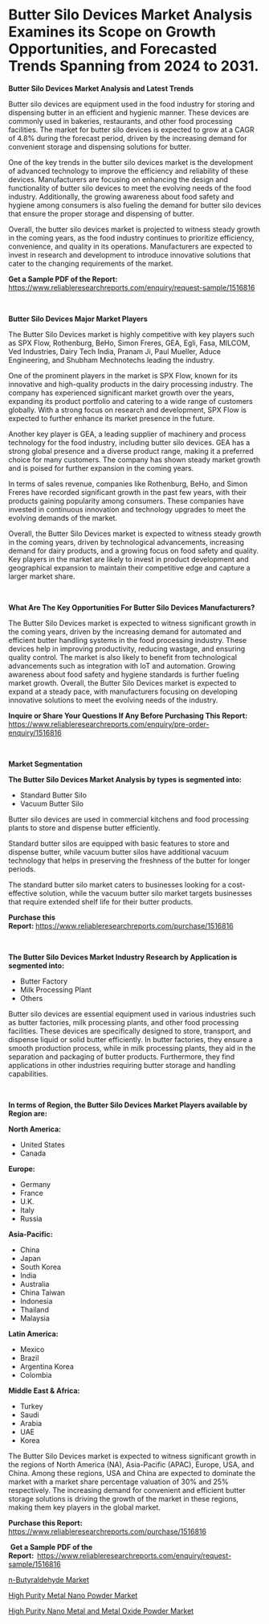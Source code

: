 <p><h1>Butter Silo Devices Market Analysis Examines its Scope on Growth Opportunities, and Forecasted Trends Spanning from 2024 to 2031.</h1></p><p><strong>Butter Silo Devices Market Analysis and Latest Trends</strong></p>
<p><p>Butter silo devices are equipment used in the food industry for storing and dispensing butter in an efficient and hygienic manner. These devices are commonly used in bakeries, restaurants, and other food processing facilities. The market for butter silo devices is expected to grow at a CAGR of 4.8% during the forecast period, driven by the increasing demand for convenient storage and dispensing solutions for butter.</p><p>One of the key trends in the butter silo devices market is the development of advanced technology to improve the efficiency and reliability of these devices. Manufacturers are focusing on enhancing the design and functionality of butter silo devices to meet the evolving needs of the food industry. Additionally, the growing awareness about food safety and hygiene among consumers is also fueling the demand for butter silo devices that ensure the proper storage and dispensing of butter.</p><p>Overall, the butter silo devices market is projected to witness steady growth in the coming years, as the food industry continues to prioritize efficiency, convenience, and quality in its operations. Manufacturers are expected to invest in research and development to introduce innovative solutions that cater to the changing requirements of the market.</p></p>
<p><strong>Get a Sample PDF of the Report:&nbsp;</strong> <a href="https://www.reliableresearchreports.com/enquiry/request-sample/1516816">https://www.reliableresearchreports.com/enquiry/request-sample/1516816</a></p>
<p>&nbsp;</p>
<p><strong>Butter Silo Devices Major Market Players</strong></p>
<p><p>The Butter Silo Devices market is highly competitive with key players such as SPX Flow, Rothenburg, BeHo, Simon Freres, GEA, Egli, Fasa, MILCOM, Ved Industries, Dairy Tech India, Pranam Ji, Paul Mueller, Aduce Engineering, and Shubham Mechnotechs leading the industry. </p><p>One of the prominent players in the market is SPX Flow, known for its innovative and high-quality products in the dairy processing industry. The company has experienced significant market growth over the years, expanding its product portfolio and catering to a wide range of customers globally. With a strong focus on research and development, SPX Flow is expected to further enhance its market presence in the future.</p><p>Another key player is GEA, a leading supplier of machinery and process technology for the food industry, including butter silo devices. GEA has a strong global presence and a diverse product range, making it a preferred choice for many customers. The company has shown steady market growth and is poised for further expansion in the coming years.</p><p>In terms of sales revenue, companies like Rothenburg, BeHo, and Simon Freres have recorded significant growth in the past few years, with their products gaining popularity among consumers. These companies have invested in continuous innovation and technology upgrades to meet the evolving demands of the market.</p><p>Overall, the Butter Silo Devices market is expected to witness steady growth in the coming years, driven by technological advancements, increasing demand for dairy products, and a growing focus on food safety and quality. Key players in the market are likely to invest in product development and geographical expansion to maintain their competitive edge and capture a larger market share.</p></p>
<p>&nbsp;</p>
<p><strong>What Are The Key Opportunities For Butter Silo Devices Manufacturers?</strong></p>
<p><p>The Butter Silo Devices market is expected to witness significant growth in the coming years, driven by the increasing demand for automated and efficient butter handling systems in the food processing industry. These devices help in improving productivity, reducing wastage, and ensuring quality control. The market is also likely to benefit from technological advancements such as integration with IoT and automation. Growing awareness about food safety and hygiene standards is further fueling market growth. Overall, the Butter Silo Devices market is expected to expand at a steady pace, with manufacturers focusing on developing innovative solutions to meet the evolving needs of the industry.</p></p>
<p><strong>Inquire or Share Your Questions If Any Before Purchasing This Report:</strong> <a href="https://www.reliableresearchreports.com/enquiry/pre-order-enquiry/1516816">https://www.reliableresearchreports.com/enquiry/pre-order-enquiry/1516816</a></p>
<p>&nbsp;</p>
<p><strong>Market Segmentation</strong></p>
<p><strong>The Butter Silo Devices Market Analysis by types is segmented into:</strong></p>
<p><ul><li>Standard Butter Silo</li><li>Vacuum Butter Silo</li></ul></p>
<p><p>Butter silo devices are used in commercial kitchens and food processing plants to store and dispense butter efficiently. </p><p>Standard butter silos are equipped with basic features to store and dispense butter, while vacuum butter silos have additional vacuum technology that helps in preserving the freshness of the butter for longer periods. </p><p>The standard butter silo market caters to businesses looking for a cost-effective solution, while the vacuum butter silo market targets businesses that require extended shelf life for their butter products.</p></p>
<p><strong>Purchase this Report:&nbsp;</strong><a href="https://www.reliableresearchreports.com/purchase/1516816">https://www.reliableresearchreports.com/purchase/1516816</a></p>
<p>&nbsp;</p>
<p><strong>The Butter Silo Devices Market Industry Research by Application is segmented into:</strong></p>
<p><ul><li>Butter Factory</li><li>Milk Processing Plant</li><li>Others</li></ul></p>
<p><p>Butter silo devices are essential equipment used in various industries such as butter factories, milk processing plants, and other food processing facilities. These devices are specifically designed to store, transport, and dispense liquid or solid butter efficiently. In butter factories, they ensure a smooth production process, while in milk processing plants, they aid in the separation and packaging of butter products. Furthermore, they find applications in other industries requiring butter storage and handling capabilities.</p></p>
<p>&nbsp;</p>
<p><strong>In terms of Region, the Butter Silo Devices Market Players available by Region are:</strong></p>
<p>
    <p> <strong> North America: </strong>
        <ul>
            <li>United States</li>
            <li>Canada</li>
        </ul>
        </p> 
    <p> <strong> Europe: </strong>
        <ul>
            <li>Germany</li>
            <li>France</li>
            <li>U.K.</li>
            <li>Italy</li>
            <li>Russia</li>
        </ul>
        </p> 
    <p> <strong> Asia-Pacific: </strong>
        <ul>
            <li>China</li>
            <li>Japan</li>
            <li>South Korea</li>
            <li>India</li>
            <li>Australia</li>
            <li>China Taiwan</li>
            <li>Indonesia</li>
            <li>Thailand</li>
            <li>Malaysia</li>
        </ul>
        </p> 
    <p> <strong> Latin America: </strong>
        <ul>
            <li>Mexico</li>
            <li>Brazil</li>
            <li>Argentina Korea</li>
            <li>Colombia</li>
        </ul>
        </p> 
    <p> <strong> Middle East & Africa: </strong>
        <ul>
            <li>Turkey</li>
            <li>Saudi</li>
            <li>Arabia</li>
            <li>UAE</li>
            <li>Korea</li>
        </ul>
    </p>
    </p>
<p><p>The Butter Silo Devices market is expected to witness significant growth in the regions of North America (NA), Asia-Pacific (APAC), Europe, USA, and China. Among these regions, USA and China are expected to dominate the market with a market share percentage valuation of 30% and 25% respectively. The increasing demand for convenient and efficient butter storage solutions is driving the growth of the market in these regions, making them key players in the global market.</p></p>
<p><strong>Purchase this Report: </strong><a href="https://www.reliableresearchreports.com/purchase/1516816">https://www.reliableresearchreports.com/purchase/1516816</a></p>
<p>&nbsp;<strong>Get a Sample PDF of the Report:&nbsp;&nbsp;</strong><a href="https://www.reliableresearchreports.com/enquiry/request-sample/1516816">https://www.reliableresearchreports.com/enquiry/request-sample/1516816</a></p>
<p><strong></strong></p>
<p><p><a href="https://view.publitas.com/reportprime-1/n-butyraldehyde-market-size-evaluating-its-market-trends-growth-and-projections-2024-2031/">n-Butyraldehyde Market</a></p><p><a href="https://view.publitas.com/reportprime-1/high-purity-metal-nano-powder-market-research-report-provides-critical-insights-that-can-help-shape-business-development-and-investment-strategies/">High Purity Metal Nano Powder Market</a></p><p><a href="https://view.publitas.com/reportprime-1/high-purity-nano-metal-and-metal-oxide-powder-market-size-and-growth-market-segmentation-regional-and-country-breakdowns-and-market-trends-for-period-from-2024-2031/">High Purity Nano Metal and Metal Oxide Powder Market</a></p></p>